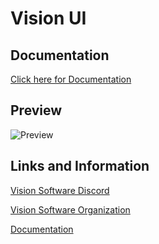 # Vision UI


## Documentation

[Click here for Documentation][Docs]

## Preview

<img align="center" alt="Preview" src="https://i.imgur.com/4SNGQAK.png" />




## Links and Information

[Vision Software Discord][discord]

[Vision Software Organization][organization]

[Documentation][Docs]

[organization]: https://github.com/Vision-Software-LLC
[discord]: https://discord.gg/vision-hub
[Docs]: https://github.com/Vision-Software-LLC/Vision-UI/blob/main/Documentation.md
